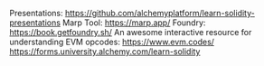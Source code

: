 Presentations: https://github.com/alchemyplatform/learn-solidity-presentations
Marp Tool: https://marp.app/
Foundry: https://book.getfoundry.sh/
An awesome interactive resource for understanding EVM opcodes: https://www.evm.codes/
https://forms.university.alchemy.com/learn-solidity


